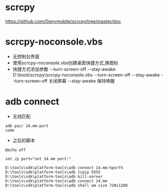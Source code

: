 # scrcpy
https://github.com/Genymobile/scrcpy/tree/master/doc


# scrcpy-noconsole.vbs
* 无控制台界面
* 使用scrcpy-noconsole.vbs创建桌面快捷方式,换图标
* 快捷方式添加参数 --turn-screen-off --stay-awake
D:\tools\scrcpy\scrcpy-noconsole.vbs --turn-screen-off --stay-awake
--turn-screen-off 关闭屏幕
--stay-awake 保持唤醒



# adb connect 
* 无线匹配
```
adb pair 14.mm:port 
code
```

* 之后的脚本
```
@echo off
 
set /p port="set 14.mm port:"

D:\tools\sdk\platform-tools\adb connect 14.mm:%port%
D:\tools\sdk\platform-tools\adb tcpip 5555
D:\tools\sdk\platform-tools\adb kill-server
D:\tools\sdk\platform-tools\adb connect 14.mm
D:\tools\sdk\platform-tools\adb shell wm size 720x1280
```